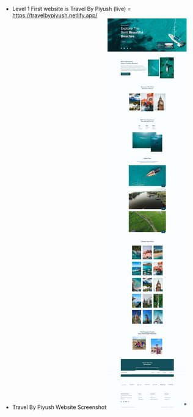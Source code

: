 - Level 1 First website is Travel By Piyush (live) = https://travelbypiyush.netlify.app/
- Travel By Piyush Website Screenshot 
![Screenshot](travel-loading-main-responive-page/project-screen-short.jpeg)
